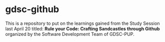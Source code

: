 # gdsc-github

This is a repository to put on the learnings gained from the Study Session last April 20 titled: **Rule your Code: Crafting Sandcastles through Github** organized by the Software Development Team of GDSC-PUP.
